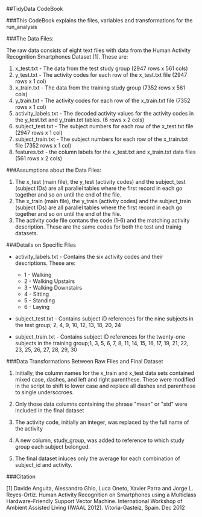 ##TidyData CodeBook

###This CodeBook explains the files, variables and transformations for the run_analysis 

###The Data Files:

The raw data consists of eight text files with data from the Human Activity Recognition 
Smartphones Dataset [1].  These are:

1.  x_test.txt - The data from the test study group (2947 rows x 561 cols)
2.  y_test.txt - The activity codes for each row of the x_test.txt file (2947 rows x 1 col)
3.  x_train.txt - The data from the training study group (7352 rows x 561 cols)
4.  y_train.txt - The activity codes for each row of the x_train.txt file (7352 rows x 1 col)
5.  activity_labels.txt - The decoded activity values for the activity codes in the 
y_test.txt and y_train.txt tables. (6 rows x 2 cols)
6.  subject_test.txt - The subject numbers for each row of the x_test.txt file (2947 rows x 1 col)
7.  subject_train.txt - The subject numbers for each row of the x_train.txt file (7352 rows x 1 col)
8.  features.txt - the column labels for the x_test.txt and x_train.txt data files (561 rows x 2 cols)

###Assumptions about the Data Files:

1.  The x_test (main file), the y_test (activity codes) and the subject_test (subject IDs) 
are all parallel tables where the first record in each go together and so on until the end of the file.
2.  The x_train (main file), the y_train (activity codes) and the subject_train (subject IDs) 
are all parallel tables where the first record in each go together and so on until the end of the file.
3.  The activity code file contans the code (1-6) and the matching activity description.  These are the
same codes for both the test and trainig datasets.

###Details on Specific Files

*  activity_labels.txt - Contains the six activity codes and their descriptions.  These are:

	*  1 - Walking
	*  2 - Walking Upstairs
	*  3 - Walking Downstairs
	*  4 - Sitting
	*  5 - Standing
	*  6 - Laying

*  subject_test.txt - Contains subject iD references for the nine subjects in the test group; 2, 4, 9, 10, 12, 13, 18, 20, 24

*  subject_train.txt - Contains subject ID references for the twenty-one subjects in the training group;1, 3, 5, 6, 7, 8, 11, 14, 
15, 16, 17, 19, 21, 22, 23, 25, 26, 27, 28, 29, 30

###Data Transformations Between Raw Files and Final Dataset

1.  Initially, the column names for the x_train and x_test data sets contained mixed case, dashes, and left and right parenthese.  These were modified
in the script to shift to lower case and replace all dashes and parenthese to single undersccroes.

2.  Only those data columns containing the phrase "mean" or "std" were included in the final dataset

3.  The activity code, initially an integer, was replaced by the full name of the activity

4.  A new column, study_group, was added to reference to which study group each subject belonged.

5.  The final dataset inluces only the average for each combination of subject_id and activity.

###Citation

[1] Davide Anguita, Alessandro Ghio, Luca Oneto, Xavier Parra and Jorge L. Reyes-Ortiz. Human Activity Recognition 
on Smartphones using a Multiclass Hardware-Friendly Support Vector Machine. International Workshop of Ambient 
Assisted Living (IWAAL 2012). Vitoria-Gasteiz, Spain. Dec 2012

